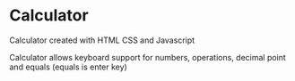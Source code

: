 # Calculator

Calculator created with HTML CSS and Javascript

Calculator allows keyboard support for numbers, operations,
decimal point and equals (equals is enter key) 